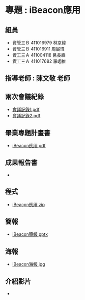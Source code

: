 # 專題 : iBeacon應用
## 組員
- 資管三Ｂ 411016979 林京緯<br>
- 資管三Ｂ 411016911 周宸瑋<br>
- 資工三Ａ 411004118 呂長霖<br>
- 資工三Ａ 411017682 羅翊維<br>
## 指導老師 : 陳文敬 老師
## 兩次會議紀錄
- [會議記錄1.pdf](https://github.com/Leolinlin123/2024/blob/main/iBeacon%E6%87%89%E7%94%A8/%E6%9C%83%E8%AD%B0%E8%A8%98%E9%8C%841.pdf)
- [會議記錄2.pdf](https://github.com/Leolinlin123/2024/blob/main/iBeacon%E6%87%89%E7%94%A8/%E6%9C%83%E8%AD%B0%E8%A8%98%E9%8C%842.pdf)
## 畢業專題計畫書
- [iBeacon應用.pdf](https://github.com/Leolinlin123/2024/blob/main/iBeacon%E6%87%89%E7%94%A8/iBeacon%E6%87%89%E7%94%A8.pdf)
## 成果報告書
-  
## 程式
- [iBeacon應用.zip](https://github.com/Leolinlin123/2024/blob/main/iBeacon%E6%87%89%E7%94%A8/iBeacon%E7%A8%8B%E5%BC%8F.zip)
## 簡報
- [iBeacon簡報.pptx](https://github.com/Leolinlin123/2024/blob/main/iBeacon%E6%87%89%E7%94%A8/iBeacon%E7%B0%A1%E5%A0%B1.pptx)
## 海報
- [iBeacon海報.jpg](https://github.com/Leolinlin123/2024/blob/main/iBeacon%E6%87%89%E7%94%A8/iBeacon%E6%B5%B7%E5%A0%B1.jpg)
## 介紹影片
- 
